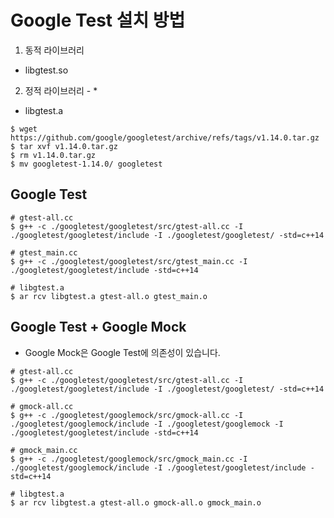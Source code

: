 # Google Test 설치 방법
1. 동적 라이브러리
 - libgtest.so

2. 정적 라이브러리 - *
 - libgtest.a
```
$ wget https://github.com/google/googletest/archive/refs/tags/v1.14.0.tar.gz
$ tar xvf v1.14.0.tar.gz
$ rm v1.14.0.tar.gz
$ mv googletest-1.14.0/ googletest
```

## Google Test
```
# gtest-all.cc
$ g++ -c ./googletest/googletest/src/gtest-all.cc -I ./googletest/googletest/include -I ./googletest/googletest/ -std=c++14

# gtest_main.cc
$ g++ -c ./googletest/googletest/src/gtest_main.cc -I ./googletest/googletest/include -std=c++14

# libgtest.a
$ ar rcv libgtest.a gtest-all.o gtest_main.o
```

## Google Test + Google Mock
- Google Mock은 Google Test에 의존성이 있습니다.
```
# gtest-all.cc
$ g++ -c ./googletest/googletest/src/gtest-all.cc -I ./googletest/googletest/include -I ./googletest/googletest/ -std=c++14

# gmock-all.cc
$ g++ -c ./googletest/googlemock/src/gmock-all.cc -I ./googletest/googlemock/include -I ./googletest/googlemock -I ./googletest/googletest/include -std=c++14

# gmock_main.cc
$ g++ -c ./googletest/googlemock/src/gmock_main.cc -I ./googletest/googlemock/include -I ./googletest/googletest/include -std=c++14

# libgtest.a
$ ar rcv libgtest.a gtest-all.o gmock-all.o gmock_main.o

```
